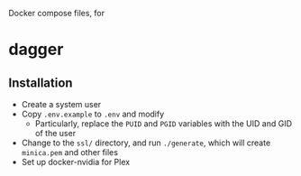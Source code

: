 Docker compose files, for
# dagger


## Installation

- Create a system user
- Copy `.env.example` to `.env` and modify
  - Particularly, replace the `PUID` and `PGID` variables with the UID and GID of the user
- Change to the `ssl/` directory, and run `./generate`, which will create `minica.pem` and other files
- Set up docker-nvidia for Plex 
